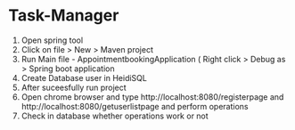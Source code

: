 # Task-Manager
1) Open spring tool
2) Click on file > New > Maven project
3) Run Main file - AppointmentbookingApplication ( Right click > Debug as > Spring boot application
4) Create Database user in HeidiSQL
5) After suceesfully run project
6) Open chrome browser and type http://localhost:8080/registerpage and http://localhost:8080/getuserlistpage and perform operations
7) Check in database whether operations work or not
